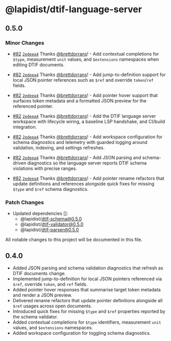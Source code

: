 # @lapidist/dtif-language-server

## 0.5.0

### Minor Changes

- [#82](https://github.com/bylapidist/dtif/pull/82) [`2edeea4`](https://github.com/bylapidist/dtif/commit/2edeea4958b8ed303053636536f6f3cf371623ca) Thanks [@brettdorrans](https://github.com/brettdorrans)! - Add contextual completions for `$type`, measurement `unit` values, and `$extensions` namespaces when editing DTIF documents.

- [#82](https://github.com/bylapidist/dtif/pull/82) [`2edeea4`](https://github.com/bylapidist/dtif/commit/2edeea4958b8ed303053636536f6f3cf371623ca) Thanks [@brettdorrans](https://github.com/brettdorrans)! - Add jump-to-definition support for local JSON pointer references such as `$ref` and override `token`/`ref` fields.

- [#82](https://github.com/bylapidist/dtif/pull/82) [`2edeea4`](https://github.com/bylapidist/dtif/commit/2edeea4958b8ed303053636536f6f3cf371623ca) Thanks [@brettdorrans](https://github.com/brettdorrans)! - Add pointer hover support that surfaces token metadata and a formatted JSON preview for the referenced pointer.

- [#82](https://github.com/bylapidist/dtif/pull/82) [`2edeea4`](https://github.com/bylapidist/dtif/commit/2edeea4958b8ed303053636536f6f3cf371623ca) Thanks [@brettdorrans](https://github.com/brettdorrans)! - Add the DTIF language server workspace with lifecycle wiring, a baseline LSP handshake, and CI/build integration.

- [#82](https://github.com/bylapidist/dtif/pull/82) [`2edeea4`](https://github.com/bylapidist/dtif/commit/2edeea4958b8ed303053636536f6f3cf371623ca) Thanks [@brettdorrans](https://github.com/brettdorrans)! - Add workspace configuration for schema diagnostics and telemetry with guarded logging around validation, indexing, and settings refreshes.

- [#82](https://github.com/bylapidist/dtif/pull/82) [`2edeea4`](https://github.com/bylapidist/dtif/commit/2edeea4958b8ed303053636536f6f3cf371623ca) Thanks [@brettdorrans](https://github.com/brettdorrans)! - Add JSON parsing and schema-driven diagnostics so the language server reports DTIF schema violations with precise ranges.

- [#82](https://github.com/bylapidist/dtif/pull/82) [`2edeea4`](https://github.com/bylapidist/dtif/commit/2edeea4958b8ed303053636536f6f3cf371623ca) Thanks [@brettdorrans](https://github.com/brettdorrans)! - Add pointer rename refactors that update definitions and references alongside quick fixes for missing `$type` and `$ref` schema diagnostics.

### Patch Changes

- Updated dependencies []:
  - @lapidist/dtif-schema@0.5.0
  - @lapidist/dtif-validator@0.5.0
  - @lapidist/dtif-parser@0.5.0

All notable changes to this project will be documented in this file.

## 0.4.0

- Added JSON parsing and schema validation diagnostics that refresh as DTIF documents change.
- Implemented jump-to-definition for local JSON pointers referenced via `$ref`, override `token`, and `ref` fields.
- Added pointer hover responses that summarise target token metadata and render a JSON preview.
- Delivered rename refactors that update pointer definitions alongside all `$ref` usages across open documents.
- Introduced quick fixes for missing `$type` and `$ref` properties reported by the schema validator.
- Added contextual completions for `$type` identifiers, measurement `unit` values, and `$extensions` namespaces.
- Added workspace configuration for toggling schema diagnostics.
